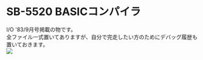 # SB-5520 BASICコンパイラ  
I/O '83/9月号掲載の物です。  
全ファイル一式置いてありますが、自分で完走したい方のためにデバッグ履歴も置いておきます。  
[![](https://img.youtube.com/vi/Sywq74uXCWw/0.jpg)](https://www.youtube.com/watch?v=Sywq74uXCWw)  
